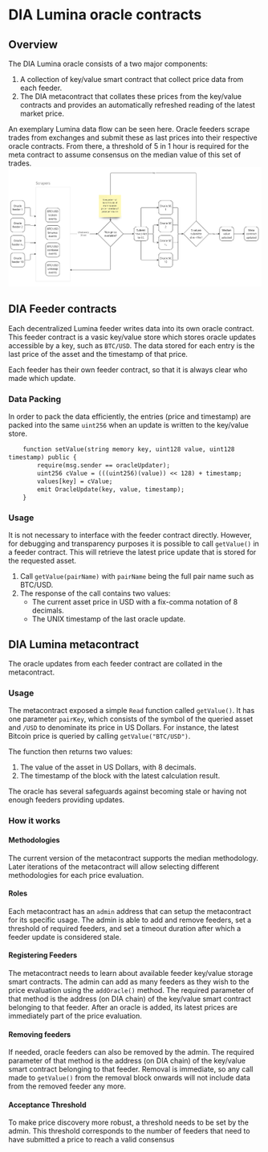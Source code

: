 # DIA Lumina oracle contracts

## Overview
The DIA Lumina oracle consists of a two major components:

1. A collection of key/value smart contract that collect price data from each feeder.
2. The DIA metacontract that collates these prices from the key/value contracts and provides an automatically refreshed reading of the latest market price.

An exemplary Lumina data flow can be seen here.
Oracle feeders scrape trades from exchanges and submit these as last prices into their respective oracle contracts.
From there, a threshold of 5 in 1 hour is required for the meta contract to assume consensus on the median value of this set of trades.
![plot of the Lumina system](abstract_flow.png)

## DIA Feeder contracts
Each decentralized Lumina feeder writes data into its own oracle contract.
This feeder contract is a vasic key/value store which stores oracle updates accessible by a key, such as `BTC/USD`.
The data stored for each entry is the last price of the asset and the timestamp of that price.

Each feeder has their own feeder contract, so that it is always clear who made which update.

### Data Packing
In order to pack the data efficiently, the entries (price and timestamp) are packed into the same `uint256` when an update is written to the key/value store.

```solidity
    function setValue(string memory key, uint128 value, uint128 timestamp) public {
        require(msg.sender == oracleUpdater);
        uint256 cValue = (((uint256)(value)) << 128) + timestamp;
        values[key] = cValue;
        emit OracleUpdate(key, value, timestamp);
    }
```

### Usage
It is not necessary to interface with the feeder contract directly.
However, for debugging and transparency purposes it is possible to call `getValue()` in a feeder contract.
This will retrieve the latest price update that is stored for the requested asset.

1. Call `getValue(pairName)` with `pairName` being the full pair name such as BTC/USD.
2. The response of the call contains two values:
   - The current asset price in USD with a fix-comma notation of 8 decimals.
   - The UNIX timestamp of the last oracle update.

## DIA Lumina metacontract
The oracle updates from each feeder contract are collated in the metacontract.

### Usage
The metacontract exposed a simple `Read` function called `getValue()`.
It has one parameter `pairKey`, which consists of the symbol of the queried asset and `/USD` to denominate its price in US Dollars.
For instance, the latest Bitcoin price is queried by calling `getValue("BTC/USD")`.

The function then returns two values:
1. The value of the asset in US Dollars, with 8 decimals.
2. The timestamp of the block with the latest calculation result.

The oracle has several safeguards against becoming stale or having not enough feeders providing updates.

### How it works

#### Methodologies
The current version of the metacontract supports the median methodology.
Later iterations of the metacontract will allow selecting different methodologies for each price evaluation.

#### Roles
Each metacontract has an `admin` address that can setup the metacontract for its specific usage.
The admin is able to add and remove feeders, set a threshold of required feeders, and set a timeout duration after which a feeder update is considered stale.

#### Registering Feeders
The metacontract needs to learn about available feeder key/value storage smart contracts.
The admin can add as many feeders as they wish to the price evaluation using the `addOracle()` method.
The required parameter of that method is the address (on DIA chain) of the key/value smart contract belonging to that feeder.
After an oracle is added, its latest prices are immediately part of the price evaluation.

#### Removing feeders
If needed, oracle feeders can also be removed by the admin.
The required parameter of that method is the address (on DIA chain) of the key/value smart contract belonging to that feeder.
Removal is immediate, so any call made to `getValue()` from the removal block onwards will not include data from the removed feeder any more.

#### Acceptance Threshold
To make price discovery more robust, a threshold needs to be set by the admin.
This threshold corresponds to the number of feeders that need to have submitted a price to reach a valid consensus
